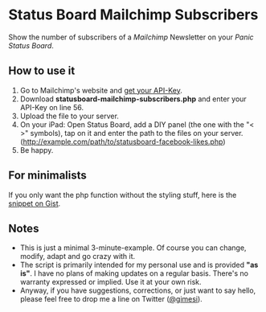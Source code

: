 # Status Board Mailchimp Subscribers
Show the number of subscribers of a *Mailchimp* Newsletter on your *Panic Status Board*.

## How to use it
1. Go to Mailchimp's website and [get your API-Key](http://kb.mailchimp.com/article/where-can-i-find-my-api-key).
2. Download **statusboard-mailchimp-subscribers.php** and enter your API-Key on line 56.
3. Upload the file to your server.
4. On your iPad: Open Status Board, add a DIY panel (the one with the "< >" symbols), tap on it and enter the path to the files on your server. (http://example.com/path/to/statusboard-facebook-likes.php)
4. Be happy.

## For minimalists
If you only want the php function without the styling stuff, here is the [snippet on Gist](https://gist.github.com/gimesi/6521712).

## Notes
- This is just a minimal 3-minute-example. Of course you can change, modify, adapt and go crazy with it.
- The script is primarily intended for my personal use and is provided **"as is"**. I have no plans of making updates on a regular basis. There's no warranty expressed or implied. Use it at your own risk.
- Anyway, if you have suggestions, corrections, or just want to say hello, please feel free to drop me a line on Twitter ([@gimesi](http://twitter.com/gimesi)).